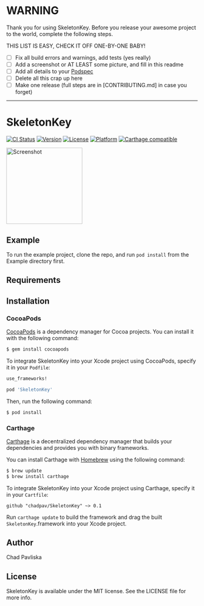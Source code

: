 # WARNING

Thank you for using SkeletonKey. Before you release your awesome project to the world, complete the following steps.

THIS LIST IS EASY, CHECK IT OFF ONE-BY-ONE BABY!

 - [ ] Fix all build errors and warnings, add tests (yes really)
 - [ ] Add a screenshot or AT LEAST some picture, and fill in this readme
 - [ ] Add all details to your [Podspec](SkeletonKey.podspec)
 - [ ] Delete all this crap up here
 - [ ] Make one release (full steps are in [CONTRIBUTING.md] in case you forget)

----

# SkeletonKey

[![CI Status](http://img.shields.io/travis/chadpav/SkeletonKey.svg?style=flat)](https://travis-ci.org/chadpav/SkeletonKey)
[![Version](https://img.shields.io/cocoapods/v/SkeletonKey.svg?style=flat)](https://cocoapods.org/pods/SkeletonKey)
[![License](https://img.shields.io/cocoapods/l/SkeletonKey.svg?style=flat)](https://cocoapods.org/pods/SkeletonKey)
[![Platform](https://img.shields.io/cocoapods/p/SkeletonKey.svg?style=flat)](https://cocoapods.org/pods/SkeletonKey)
[![Carthage compatible](https://img.shields.io/badge/Carthage-compatible-4BC51D.svg?style=flat)](https://github.com/Carthage/Carthage)

<a href="https://placehold.it/400?text=Screen+shot"><img width=200 height=200 src="https://placehold.it/400?text=Screen+shot" alt="Screenshot" /></a>


## Example

To run the example project, clone the repo, and run `pod install` from the Example directory first.


## Requirements


## Installation

### CocoaPods

[CocoaPods](http://cocoapods.org) is a dependency manager for Cocoa projects. You can install it with the following command:

```bash
$ gem install cocoapods
```

To integrate SkeletonKey into your Xcode project using CocoaPods, specify it in your `Podfile`:

```ruby
use_frameworks!

pod 'SkeletonKey'
```

Then, run the following command:

```bash
$ pod install
```


### Carthage

[Carthage](https://github.com/Carthage/Carthage) is a decentralized dependency manager that builds your dependencies and provides you with binary frameworks.

You can install Carthage with [Homebrew](http://brew.sh/) using the following command:

```bash
$ brew update
$ brew install carthage
```

To integrate SkeletonKey into your Xcode project using Carthage, specify it in your `Cartfile`:

```ogdl
github "chadpav/SkeletonKey" ~> 0.1
```

Run `carthage update` to build the framework and drag the built `SkeletonKey`.framework into your Xcode project.


## Author

Chad Pavliska


## License

SkeletonKey is available under the MIT license. See the LICENSE file for more info.
